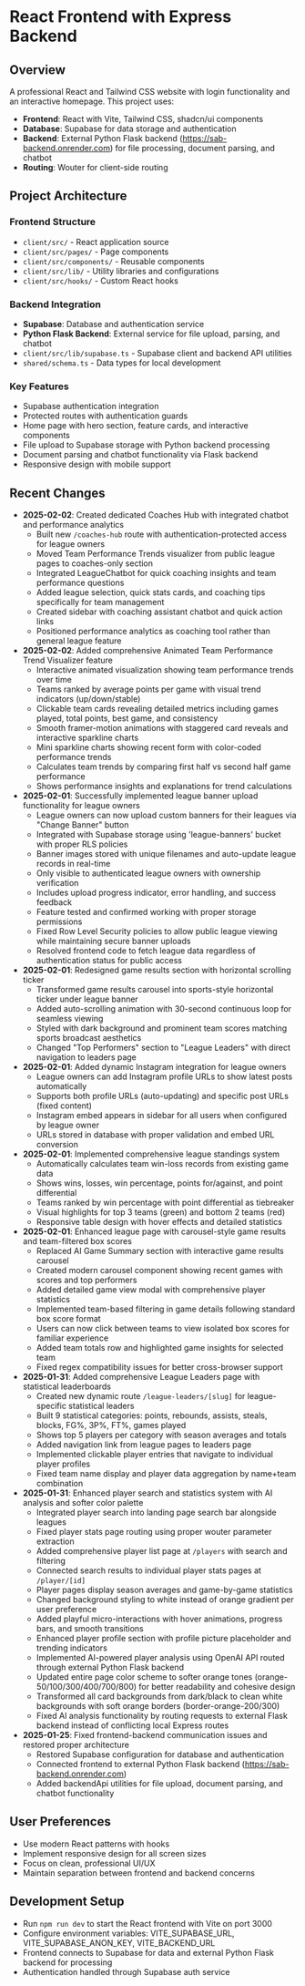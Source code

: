 # React Frontend with Express Backend

## Overview
A professional React and Tailwind CSS website with login functionality and an interactive homepage. This project uses:
- **Frontend**: React with Vite, Tailwind CSS, shadcn/ui components
- **Database**: Supabase for data storage and authentication
- **Backend**: External Python Flask backend (https://sab-backend.onrender.com) for file processing, document parsing, and chatbot
- **Routing**: Wouter for client-side routing

## Project Architecture

### Frontend Structure
- `client/src/` - React application source
- `client/src/pages/` - Page components
- `client/src/components/` - Reusable components
- `client/src/lib/` - Utility libraries and configurations
- `client/src/hooks/` - Custom React hooks

### Backend Integration
- **Supabase**: Database and authentication service
- **Python Flask Backend**: External service for file upload, parsing, and chatbot
- `client/src/lib/supabase.ts` - Supabase client and backend API utilities
- `shared/schema.ts` - Data types for local development

### Key Features
- Supabase authentication integration
- Protected routes with authentication guards
- Home page with hero section, feature cards, and interactive components
- File upload to Supabase storage with Python backend processing
- Document parsing and chatbot functionality via Flask backend
- Responsive design with mobile support

## Recent Changes  
- **2025-02-02**: Created dedicated Coaches Hub with integrated chatbot and performance analytics
  - Built new `/coaches-hub` route with authentication-protected access for league owners
  - Moved Team Performance Trends visualizer from public league pages to coaches-only section
  - Integrated LeagueChatbot for quick coaching insights and team performance questions
  - Added league selection, quick stats cards, and coaching tips specifically for team management
  - Created sidebar with coaching assistant chatbot and quick action links
  - Positioned performance analytics as coaching tool rather than general league feature
- **2025-02-02**: Added comprehensive Animated Team Performance Trend Visualizer feature
  - Interactive animated visualization showing team performance trends over time
  - Teams ranked by average points per game with visual trend indicators (up/down/stable)
  - Clickable team cards revealing detailed metrics including games played, total points, best game, and consistency
  - Smooth framer-motion animations with staggered card reveals and interactive sparkline charts
  - Mini sparkline charts showing recent form with color-coded performance trends
  - Calculates team trends by comparing first half vs second half game performance
  - Shows performance insights and explanations for trend calculations
- **2025-02-01**: Successfully implemented league banner upload functionality for league owners
  - League owners can now upload custom banners for their leagues via "Change Banner" button
  - Integrated with Supabase storage using 'league-banners' bucket with proper RLS policies
  - Banner images stored with unique filenames and auto-update league records in real-time
  - Only visible to authenticated league owners with ownership verification
  - Includes upload progress indicator, error handling, and success feedback
  - Feature tested and confirmed working with proper storage permissions
  - Fixed Row Level Security policies to allow public league viewing while maintaining secure banner uploads
  - Resolved frontend code to fetch league data regardless of authentication status for public access
- **2025-02-01**: Redesigned game results section with horizontal scrolling ticker
  - Transformed game results carousel into sports-style horizontal ticker under league banner
  - Added auto-scrolling animation with 30-second continuous loop for seamless viewing
  - Styled with dark background and prominent team scores matching sports broadcast aesthetics
  - Changed "Top Performers" section to "League Leaders" with direct navigation to leaders page
- **2025-02-01**: Added dynamic Instagram integration for league owners
  - League owners can add Instagram profile URLs to show latest posts automatically
  - Supports both profile URLs (auto-updating) and specific post URLs (fixed content)
  - Instagram embed appears in sidebar for all users when configured by league owner
  - URLs stored in database with proper validation and embed URL conversion
- **2025-02-01**: Implemented comprehensive league standings system
  - Automatically calculates team win-loss records from existing game data
  - Shows wins, losses, win percentage, points for/against, and point differential
  - Teams ranked by win percentage with point differential as tiebreaker
  - Visual highlights for top 3 teams (green) and bottom 2 teams (red)
  - Responsive table design with hover effects and detailed statistics
- **2025-02-01**: Enhanced league page with carousel-style game results and team-filtered box scores
  - Replaced AI Game Summary section with interactive game results carousel
  - Created modern carousel component showing recent games with scores and top performers
  - Added detailed game view modal with comprehensive player statistics
  - Implemented team-based filtering in game details following standard box score format
  - Users can now click between teams to view isolated box scores for familiar experience
  - Added team totals row and highlighted game insights for selected team
  - Fixed regex compatibility issues for better cross-browser support
- **2025-01-31**: Added comprehensive League Leaders page with statistical leaderboards
  - Created new dynamic route `/league-leaders/[slug]` for league-specific statistical leaders
  - Built 9 statistical categories: points, rebounds, assists, steals, blocks, FG%, 3P%, FT%, games played
  - Shows top 5 players per category with season averages and totals
  - Added navigation link from league pages to leaders page
  - Implemented clickable player entries that navigate to individual player profiles
  - Fixed team name display and player data aggregation by name+team combination
- **2025-01-31**: Enhanced player search and statistics system with AI analysis and softer color palette
  - Integrated player search into landing page search bar alongside leagues
  - Fixed player stats page routing using proper wouter parameter extraction
  - Added comprehensive player list page at `/players` with search and filtering
  - Connected search results to individual player stats pages at `/player/[id]`
  - Player pages display season averages and game-by-game statistics
  - Changed background styling to white instead of orange gradient per user preference
  - Added playful micro-interactions with hover animations, progress bars, and smooth transitions
  - Enhanced player profile section with profile picture placeholder and trending indicators
  - Implemented AI-powered player analysis using OpenAI API routed through external Python Flask backend
  - Updated entire page color scheme to softer orange tones (orange-50/100/300/400/700/800) for better readability and cohesive design
  - Transformed all card backgrounds from dark/black to clean white backgrounds with soft orange borders (border-orange-200/300)
  - Fixed AI analysis functionality by routing requests to external Flask backend instead of conflicting local Express routes
- **2025-01-25**: Fixed frontend-backend communication issues and restored proper architecture
  - Restored Supabase configuration for database and authentication
  - Connected frontend to external Python Flask backend (https://sab-backend.onrender.com)
  - Added backendApi utilities for file upload, document parsing, and chatbot functionality

## User Preferences
- Use modern React patterns with hooks
- Implement responsive design for all screen sizes
- Focus on clean, professional UI/UX
- Maintain separation between frontend and backend concerns

## Development Setup
- Run `npm run dev` to start the React frontend with Vite on port 3000
- Configure environment variables: VITE_SUPABASE_URL, VITE_SUPABASE_ANON_KEY, VITE_BACKEND_URL
- Frontend connects to Supabase for data and external Python Flask backend for processing
- Authentication handled through Supabase auth service